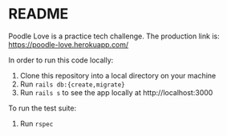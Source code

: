 # README

Poodle Love is a practice tech challenge. The production link is: https://poodle-love.herokuapp.com/

In order to run this code locally:

1. Clone this repository into a local directory on your machine
2. Run `rails db:{create,migrate}`
3. Run `rails s` to see the app locally at http://localhost:3000

To run the test suite:

1. Run `rspec`

